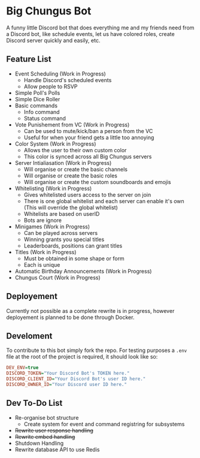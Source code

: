 # Big Chungus Bot

A funny little Discord bot that does everything me and my friends need from a Discord bot, like schedule events, let us have colored roles, create Discord server quickly and easily, etc.

## Feature List

-   Event Scheduling (Work in Progress)
    -   Handle Discord's scheduled events
    -   Allow people to RSVP
-   Simple Poll's Polls
-   Simple Dice Roller
-   Basic commands
    -   Info command
    -   Status command
-   Vote Punishement from VC (Work in Progress)
    -   Can be used to mute/kick/ban a person from the VC
    -   Useful for when your friend gets a little too annoying
-   Color System (Work in Progress)
    -   Allows the user to their own custom color
    -   This color is synced across all Big Chungus servers
-   Server Intialiasation (Work in Progress)
    -   Will organise or create the basic channels
    -   Will organise or create the basic roles
    -   Will organise or create the custom soundboards and emojis
-   Whitelisting (Work in Progress)
    -   Gives whitelisted users access to the server on join
    -   There is one global whitelist and each server can enable it's own (This will override the global whitelist)
    -   Whitelists are based on userID
    -   Bots are ignore
-   Minigames (Work in Progress)
    -   Can be played across servers
    -   Winning grants you special titles
    -   Leaderboards, positions can grant titles
-   Titles (Work in Progress)
    -   Must be obtained in some shape or form
    -   Each is unique
-   Automatic Birthday Announcements (Work in Progress)
-   Chungus Court (Work in Progress)

## Deployement

Currently not possible as a complete rewrite is in progress, however deployement is planned to be done through Docker.

## Develoment

To contribute to this bot simply fork the repo. For testing purposes a `.env` file at the root of the project is required, it should look like so:

```ini
DEV_ENV=true
DISCORD_TOKEN="Your Discord Bot's TOKEN here."
DISCORD_CLIENT_ID="Your Discord Bot's user ID here."
DISCORD_OWNER_ID="Your Discord user ID here."
```

## Dev To-Do List

-   Re-organise bot structure
    -   Create system for event and command registring for subsystems
-   ~~Rewrite user response handling~~
-   ~~Rewrite embed handling~~
-   Shutdown Handling
-   Rewrite database API to use Redis
